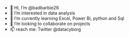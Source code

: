 - 👋 Hi, I’m @badbarbie26
- 👀 I’m interested in data analysis 
- 🌱 I’m currently learning Excel, Power Bi, python and Sql
- 💞️ I’m looking to collaborate on projects
- 📫 reach me: Twitter @datacyborg

<!---
badbarbie26/badbarbie26 is a ✨ special ✨ repository because its `README.md` (this file) appears on your GitHub profile.
You can click the Preview link to take a look at your changes.
--->
